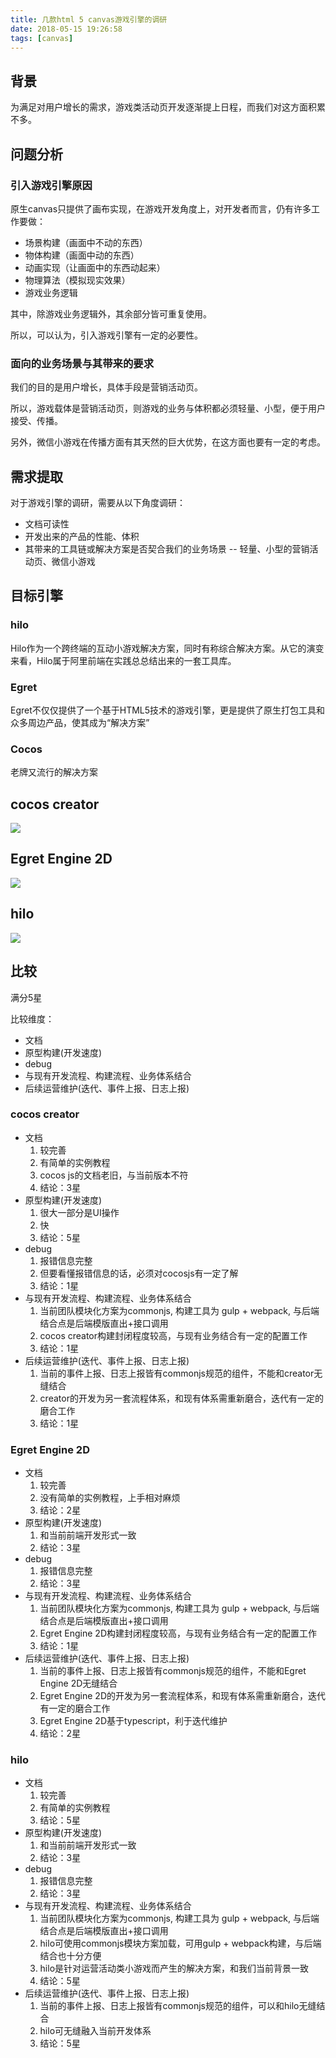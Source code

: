 ```yaml
---
title: 几款html 5 canvas游戏引擎的调研
date: 2018-05-15 19:26:58
tags: [canvas]
---
```


## 背景

为满足对用户增长的需求，游戏类活动页开发逐渐提上日程，而我们对这方面积累不多。
<escape><!-- more --></escape>

## 问题分析

### 引入游戏引擎原因

原生canvas只提供了画布实现，在游戏开发角度上，对开发者而言，仍有许多工作要做：

- 场景构建（画面中不动的东西）
- 物体构建（画面中动的东西）
- 动画实现（让画面中的东西动起来）
- 物理算法（模拟现实效果）
- 游戏业务逻辑

其中，除游戏业务逻辑外，其余部分皆可重复使用。

所以，可以认为，引入游戏引擎有一定的必要性。

### 面向的业务场景与其带来的要求

我们的目的是用户增长，具体手段是营销活动页。

所以，游戏载体是营销活动页，则游戏的业务与体积都必须轻量、小型，便于用户接受、传播。

另外，微信小游戏在传播方面有其天然的巨大优势，在这方面也要有一定的考虑。

## 需求提取

对于游戏引擎的调研，需要从以下角度调研：

- 文档可读性
- 开发出来的产品的性能、体积
- 其带来的工具链或解决方案是否契合我们的业务场景 -- 轻量、小型的营销活动页、微信小游戏

## 目标引擎

### hilo

Hilo作为一个跨终端的互动小游戏解决方案，同时有称综合解决方案。从它的演变来看，Hilo属于阿里前端在实践总总结出来的一套工具库。

### Egret

Egret不仅仅提供了一个基于HTML5技术的游戏引擎，更是提供了原生打包工具和众多周边产品，使其成为“解决方案”

### Cocos

老牌又流行的解决方案

## cocos creator

![](/images/canvas-engine-research/cocos-creator.png)

## Egret Engine 2D

![](/images/canvas-engine-research/Egret-Engine-2D.png)

## hilo

![](/images/canvas-engine-research/hilo.png)

## 比较

满分5星

比较维度：
- 文档
- 原型构建(开发速度)
- debug
- 与现有开发流程、构建流程、业务体系结合
- 后续运营维护(迭代、事件上报、日志上报)

### cocos creator
- 文档
    1. 较完善
    1. 有简单的实例教程
    1. cocos js的文档老旧，与当前版本不符
    1. 结论：3星
- 原型构建(开发速度)
    1. 很大一部分是UI操作
    1. 快
    1. 结论：5星
- debug
    1. 报错信息完整
    1. 但要看懂报错信息的话，必须对cocosjs有一定了解
    1. 结论：1星
- 与现有开发流程、构建流程、业务体系结合
    1. 当前团队模块化方案为commonjs, 构建工具为 gulp + webpack, 与后端结合点是后端模版直出+接口调用
    1. cocos creator构建封闭程度较高，与现有业务结合有一定的配置工作
    1. 结论：1星
- 后续运营维护(迭代、事件上报、日志上报)
    1. 当前的事件上报、日志上报皆有commonjs规范的组件，不能和creator无缝结合
    1. creator的开发为另一套流程体系，和现有体系需重新磨合，迭代有一定的磨合工作
    1. 结论：1星

### Egret Engine 2D
- 文档
    1. 较完善
    1. 没有简单的实例教程，上手相对麻烦
    1. 结论：2星
- 原型构建(开发速度)
    1. 和当前前端开发形式一致
    1. 结论：3星
- debug
    1. 报错信息完整
    1. 结论：3星
- 与现有开发流程、构建流程、业务体系结合
    1. 当前团队模块化方案为commonjs, 构建工具为 gulp + webpack, 与后端结合点是后端模版直出+接口调用
    1. Egret Engine 2D构建封闭程度较高，与现有业务结合有一定的配置工作
    1. 结论：1星
- 后续运营维护(迭代、事件上报、日志上报)
    1. 当前的事件上报、日志上报皆有commonjs规范的组件，不能和Egret Engine 2D无缝结合
    1. Egret Engine 2D的开发为另一套流程体系，和现有体系需重新磨合，迭代有一定的磨合工作
    1. Egret Engine 2D基于typescript，利于迭代维护
    1. 结论：2星

### hilo
- 文档
    1. 较完善
    1. 有简单的实例教程
    1. 结论：5星
- 原型构建(开发速度)
    1. 和当前前端开发形式一致
    1. 结论：3星
- debug
    1. 报错信息完整
    1. 结论：3星
- 与现有开发流程、构建流程、业务体系结合
    1. 当前团队模块化方案为commonjs, 构建工具为 gulp + webpack, 与后端结合点是后端模版直出+接口调用
    1. hilo可使用commonjs模块方案加载，可用gulp + webpack构建，与后端结合也十分方便
    1. hilo是针对运营活动类小游戏而产生的解决方案，和我们当前背景一致
    1. 结论：5星
- 后续运营维护(迭代、事件上报、日志上报)
    1. 当前的事件上报、日志上报皆有commonjs规范的组件，可以和hilo无缝结合
    1. hilo可无缝融入当前开发体系
    1. 结论：5星
